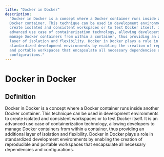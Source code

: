 ```yaml
---
title: "Docker in Docker"
description:
  "Docker in Docker is a concept where a Docker container runs inside another
  Docker container. This technique can be used in development environments to
  create isolated and consistent workspaces or to test Docker itself. It is an
  advanced use case of containerization technology, allowing developers to
  manage Docker containers from within a container, thus providing an additional
  layer of isolation and flexibility. Docker in Docker plays a role in
  standardized development environments by enabling the creation of reproducible
  and portable workspaces that encapsulate all necessary dependencies and
  configurations."
---
```


# Docker in Docker

## Definition

Docker in Docker is a concept where a Docker container runs inside another
Docker container. This technique can be used in development environments to
create isolated and consistent workspaces or to test Docker itself. It is an
advanced use case of containerization technology, allowing developers to manage
Docker containers from within a container, thus providing an additional layer of
isolation and flexibility. Docker in Docker plays a role in standardized
development environments by enabling the creation of reproducible and portable
workspaces that encapsulate all necessary dependencies and configurations.

